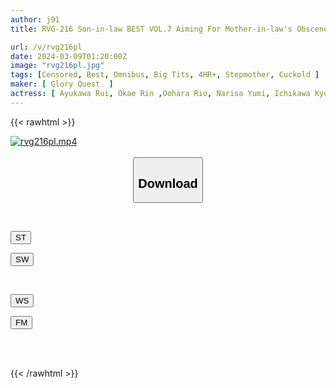 ```yaml
---
author: j91
title: RVG-216 Son-in-law BEST VOL.7 Aiming For Mother-in-law's Obscene Big Breasts

url: /v/rvg216pl
date: 2024-03-09T01:20:00Z
image: "rvg216pl.jpg"
tags: [Censored, Best, Omnibus, Big Tits, 4HR+, Stepmother, Cuckold	]
maker: [ Glory Quest  ]
actress: [ Ayukawa Rui, Okae Rin ,Oohara Rio, Narisa Yumi, Ichikawa Kyouko, Hirosue Miyu ]
---
```



{{< rawhtml >}}

<div class="video" data-videoid="BaGBZZqb4kcyDy7">
    <a href="javascript:;">
        <img src="/v/rvg216pl/rvg216pl.jpg" width="WIDTH" height="HEIGHT" alt="rvg216pl.mp4" loading="lazy">
    </a>
</div>

<script type="text/javascript" src="https://j91.asia/asset/on-demand-st.js"></script>

<br>
  <link rel="stylesheet" href="https://j91.asia/asset/bs5.css">
  
  <center>
  <button class="btn btn-primary" type="button" data-bs-toggle="collapse" data-bs-target=".multi-collapse" aria-expanded="false" aria-controls="multiCollapseExample1 multiCollapseExample2"><h2>Download</h2></button></center>
</p>
<div class="row">
  <div class="col">
    <div class="collapse multi-collapse" id="multiCollapseExample1">
      <div class="card card-body">
	      	      <br>
<div class="buttons">  
<p><a href="https://streamtape.to/v/BaGBZZqb4kcyDy7" target="_blank"><button class="btn-hover color-3"><i class="fa fa-download"></i> ST</button></a></p>
<p><a href="https://cdnwish.com/f4kzq3kz1dil" target="_blank"><button class="btn-hover color-2"><i class="fa fa-download"></i> SW</button></a></p></div>
    </div>
  </div>
</div>
  <div class="col">
    <div class="collapse multi-collapse" id="multiCollapseExample2">
      <div class="card card-body">
	      <br>
<div class="buttons">
<p><a href="https://wolfstream.tv/usug5rhvvkxu"><button class="btn-hover color-9"><i class="fa fa-download"></i> WS</button></a></p>
<p><a href="https://filemoon.sx/d/qy3dpwa6oywp"><button class="btn-hover color-8"><i class="fa fa-download"></i> FM</button></a></p></div>
<br><br>
      </div>
    </div>
  </div>
</div>

{{< /rawhtml >}}